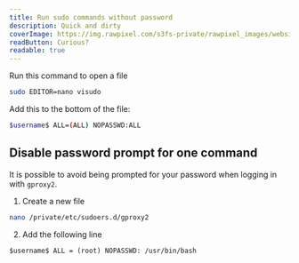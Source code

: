 ```yaml
---
title: Run sudo commands without password
description: Quick and dirty
coverImage: https://img.rawpixel.com/s3fs-private/rawpixel_images/website_content/pd20-016-jj.jpg?w=1000&dpr=1&fit=default&crop=default&q=65&vib=3&con=3&usm=15&bg=F4F4F3&ixlib=js-2.2.1&s=f5c3d7ff2068c623837fd51dfc065cf4
readButton: Curious?
readable: true
---
```


Run this command to open a file

```bash
sudo EDITOR=nano visudo
```

Add this to the bottom of the file:

```bash
$username$ ALL=(ALL) NOPASSWD:ALL
```


## Disable password prompt for one command

It is possible to avoid being prompted for your password when logging in with `gproxy2`.

1. Create a new file

```bash
nano /private/etc/sudoers.d/gproxy2
```

2. Add the following line

```
$username$ ALL = (root) NOPASSWD: /usr/bin/bash
```
